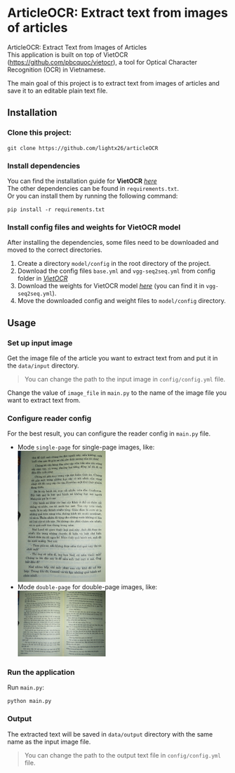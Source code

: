 # ArticleOCR: Extract text from images of articles

ArticleOCR: Extract Text from Images of Articles <br>
This application is built on top of VietOCR (https://github.com/pbcquoc/vietocr), a tool for Optical Character Recognition (OCR) in Vietnamese.

The main goal of this project is to extract text from images of articles and save it to an editable plain text file.

## Installation
### Clone this project:
```angular2html
git clone https://github.com/lightx26/articleOCR
```

### Install dependencies
You can find the installation guide for **VietOCR**  [_here_](https://github.com/pbcquoc/vietocr) <br>
The other dependencies can be found in `requirements.txt`. <br>
Or you can install them by running the following command:
```
pip install -r requirements.txt
``` 

### Install config files and weights for VietOCR model
After installing the dependencies, some files need to be downloaded and moved to the correct directories. <br>
1. Create a directory `model/config` in the root directory of the project.
2. Download the config files `base.yml` and `vgg-seq2seq.yml` from config folder in [_VietOCR_](https://github.com/pbcquoc/vietocr) <br>
3. Download the weights for VietOCR model  [_here_](https://vocr.vn/data/vietocr/vgg_seq2seq.pth) (you can find it in `vgg-seq2seq.yml`).
4. Move the downloaded config and weight files to `model/config` directory.

## Usage

### Set up input image
Get the image file of the article you want to extract text from and put it in the `data/input` directory. <br>
> You can change the path to the input image in `config/config.yml` file. <br>

Change the value of `image_file` in `main.py` to the name of the image file you want to extract text from.

### Configure reader config
For the best result, you can configure the reader config in `main.py` file. <br>
- Mode `single-page` for single-page images, like: <br> <img src="https://github.com/lightx26/articleOCR/blob/952a2f562c8256f35da897703a33a279f3c14ee3/data/test/test_1.jpeg" width="200" />
- Mode `double-page` for double-page images, like: <br> <img src="https://github.com/lightx26/articleOCR/blob/952a2f562c8256f35da897703a33a279f3c14ee3/data/test/test.jpeg" width="200" />
### Run the application
Run `main.py`:
```angular2html
python main.py
```
### Output
The extracted text will be saved in `data/output` directory with the same name as the input image file.
> You can change the path to the output text file in `config/config.yml` file. <br>
